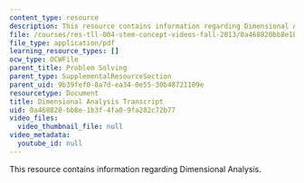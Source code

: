 ```yaml
---
content_type: resource
description: This resource contains information regarding Dimensional Analysis.
file: /courses/res-tll-004-stem-concept-videos-fall-2013/0a468820bb8e1b3f4fa09fa282c72b77_MITRES_TLL-004F13_DimAnaly.pdf
file_type: application/pdf
learning_resource_types: []
ocw_type: OCWFile
parent_title: Problem Solving
parent_type: SupplementalResourceSection
parent_uid: 9b39fef0-8a7d-ea34-0e55-30b48721109e
resourcetype: Document
title: Dimensional Analysis Transcript
uid: 0a468820-bb8e-1b3f-4fa0-9fa282c72b77
video_files:
  video_thumbnail_file: null
video_metadata:
  youtube_id: null
---
```

This resource contains information regarding Dimensional Analysis.

